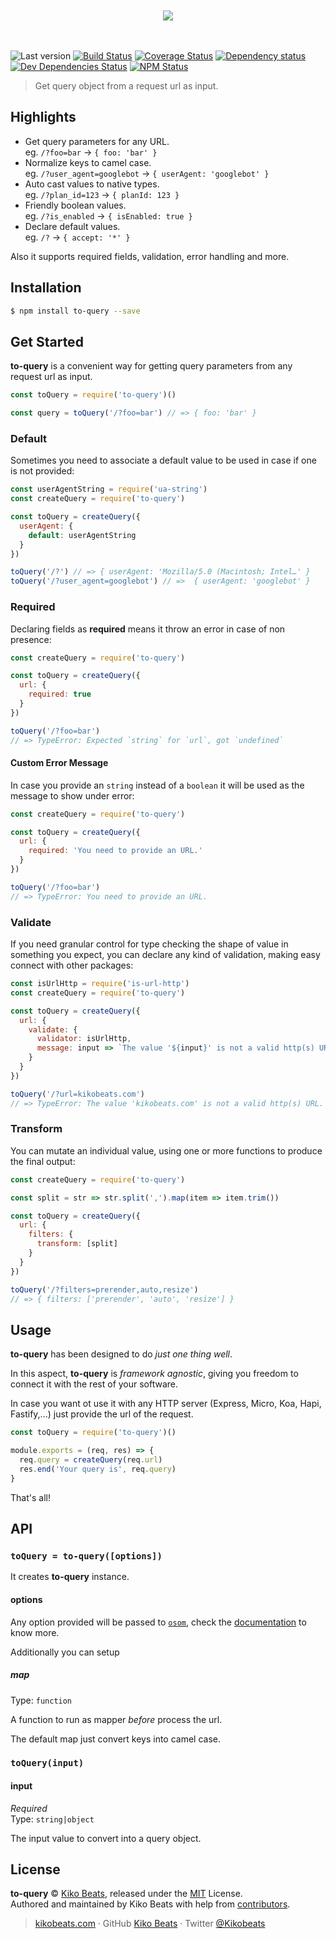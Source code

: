 <div align="center">
	<br>
	<br>
	<img src="media/logo.png">
	<br>
	<br>
	<br>
</div>

![Last version](https://img.shields.io/github/tag/Kikobeats/to-query.svg?style=flat-square)
[![Build Status](https://img.shields.io/travis/com/Kikobeats/to-query/master.svg?style=flat-square)](https://travis-ci.com/Kikobeats/to-query)
[![Coverage Status](https://img.shields.io/coveralls/Kikobeats/to-query.svg?style=flat-square)](https://coveralls.io/github/Kikobeats/to-query)
[![Dependency status](https://img.shields.io/david/Kikobeats/to-query.svg?style=flat-square)](https://david-dm.org/Kikobeats/to-query)
[![Dev Dependencies Status](https://img.shields.io/david/dev/Kikobeats/to-query.svg?style=flat-square)](https://david-dm.org/Kikobeats/to-query#info=devDependencies)
[![NPM Status](https://img.shields.io/npm/dm/to-query.svg?style=flat-square)](https://www.npmjs.org/package/to-query)

> Get query object from a request url as input.

## Highlights

- Get query parameters for any URL.<br/>
eg. `/?foo=bar` → `{ foo: 'bar' }`
- Normalize keys to camel case.<br/>
eg. `/?user_agent=googlebot` → `{ userAgent: 'googlebot' }`
- Auto cast values to native types.<br/>
eg. `/?plan_id=123` → `{ planId: 123 }`
- Friendly boolean values.<br/>
eg. `/?is_enabled` → `{ isEnabled: true }`
- Declare default values.<br/>
eg. `/?` → `{ accept: '*' }`

Also it supports required fields, validation, error handling and more.

## Installation

```bash
$ npm install to-query --save
```

## Get Started

**to-query** is a convenient way for getting query parameters from any request url as input.

```js
const toQuery = require('to-query')()

const query = toQuery('/?foo=bar') // => { foo: 'bar' }
```

### Default

Sometimes you need to associate a default value to be used in case if one is not provided:

```js
const userAgentString = require('ua-string')
const createQuery = require('to-query')

const toQuery = createQuery({
  userAgent: {
    default: userAgentString
  }
})

toQuery('/?') // => { userAgent: 'Mozilla/5.0 (Macintosh; Intel…' }
toQuery('/?user_agent=googlebot') // =>  { userAgent: 'googlebot' }
```

### Required

Declaring fields as **required** means it throw an error in case of non presence:

```js
const createQuery = require('to-query')

const toQuery = createQuery({
  url: {
    required: true
  }
})

toQuery('/?foo=bar')
// => TypeError: Expected `string` for `url`, got `undefined`
```

#### Custom Error Message

In case you provide an `string` instead of a `boolean` it will be used as the message to show under error:

```js
const createQuery = require('to-query')

const toQuery = createQuery({
  url: {
    required: 'You need to provide an URL.'
  }
})

toQuery('/?foo=bar')
// => TypeError: You need to provide an URL.
```

### Validate

If you need granular control for type checking the shape of value in something you expect, you can declare any kind of validation, making easy connect with other packages:

```js
const isUrlHttp = require('is-url-http')
const createQuery = require('to-query')

const toQuery = createQuery({
  url: {
    validate: {
      validator: isUrlHttp,
      message: input => `The value '${input}' is not a valid http(s) URL.`
    }
  }
})

toQuery('/?url=kikobeats.com')
// => TypeError: The value 'kikobeats.com' is not a valid http(s) URL.
```

### Transform

You can mutate an individual value, using one or more functions to produce the final output:

```js
const createQuery = require('to-query')

const split = str => str.split(',').map(item => item.trim())

const toQuery = createQuery({
  url: {
    filters: {
      transform: [split]
    }
  }
})

toQuery('/?filters=prerender,auto,resize')
// => { filters: ['prerender', 'auto', 'resize'] }
```

## Usage

**to-query** has been designed to do *just one thing well*.

In this aspect, **to-query** is *framework agnostic*, giving you freedom to connect it with the rest of your software.

In case you want ot use it with any HTTP server (Express, Micro, Koa, Hapi, Fastify,...) just provide the url of the request.

```js
const toQuery = require('to-query')()

module.exports = (req, res) => {
  req.query = createQuery(req.url)
  res.end('Your query is', req.query)
}
```

That's all!

## API

### `toQuery = to-query([options])`

It creates **to-query** instance.

#### options

Any option provided will be passed to [`osom`](https://www.npmjs.com/package/osom), check the [documentation](https://osom.js.org) to know more.

Additionally you can setup

##### map

Type: `function`<br/>

A function to run as mapper *before* process the url.

The default map just convert keys into camel case.

### `toQuery(input)`

#### input

*Required*<br/>
Type: `string|object`

The input value to convert into a query object.

## License

**to-query** © [Kiko Beats](https://kikobeats.com), released under the [MIT](https://github.com/Kikobeats/to-query/blob/master/LICENSE.md) License.<br>
Authored and maintained by Kiko Beats with help from [contributors](https://github.com/Kikobeats/to-query/contributors).

> [kikobeats.com](https://kikobeats.com) · GitHub [Kiko Beats](https://github.com/Kikobeats) · Twitter [@Kikobeats](https://twitter.com/Kikobeats)
